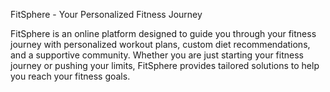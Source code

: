 FitSphere - Your Personalized Fitness Journey

FitSphere is an online platform designed to guide you through your fitness journey with personalized workout plans, custom diet recommendations, and a supportive community. Whether you are just starting your fitness journey or pushing your limits, FitSphere provides tailored solutions to help you reach your fitness goals.

